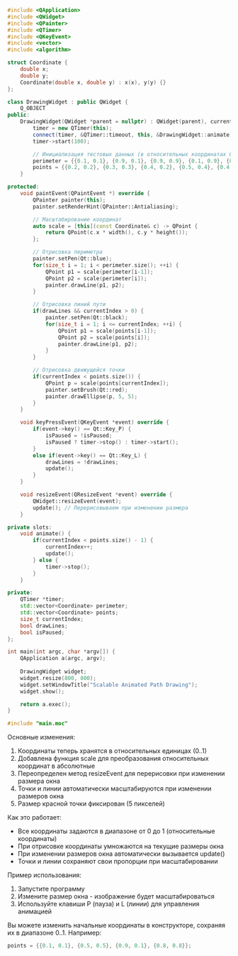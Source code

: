 ```cpp
#include <QApplication>
#include <QWidget>
#include <QPainter>
#include <QTimer>
#include <QKeyEvent>
#include <vector>
#include <algorithm>

struct Coordinate {
    double x;
    double y;
    Coordinate(double x, double y) : x(x), y(y) {}
};

class DrawingWidget : public QWidget {
    Q_OBJECT
public:
    DrawingWidget(QWidget *parent = nullptr) : QWidget(parent), currentIndex(0), drawLines(true), isPaused(false) {
        timer = new QTimer(this);
        connect(timer, &QTimer::timeout, this, &DrawingWidget::animate);
        timer->start(100);

        // Инициализация тестовых данных (в относительных координатах 0..1)
        perimeter = {{0.1, 0.1}, {0.9, 0.1}, {0.9, 0.9}, {0.1, 0.9}, {0.1, 0.1}};
        points = {{0.2, 0.2}, {0.3, 0.3}, {0.4, 0.2}, {0.5, 0.4}, {0.4, 0.5}};
    }

protected:
    void paintEvent(QPaintEvent *) override {
        QPainter painter(this);
        painter.setRenderHint(QPainter::Antialiasing);

        // Масштабирование координат
        auto scale = [this](const Coordinate& c) -> QPoint {
            return QPoint(c.x * width(), c.y * height());
        };

        // Отрисовка периметра
        painter.setPen(Qt::blue);
        for(size_t i = 1; i < perimeter.size(); ++i) {
            QPoint p1 = scale(perimeter[i-1]);
            QPoint p2 = scale(perimeter[i]);
            painter.drawLine(p1, p2);
        }

        // Отрисовка линий пути
        if(drawLines && currentIndex > 0) {
            painter.setPen(Qt::black);
            for(size_t i = 1; i <= currentIndex; ++i) {
                QPoint p1 = scale(points[i-1]);
                QPoint p2 = scale(points[i]);
                painter.drawLine(p1, p2);
            }
        }

        // Отрисовка движущейся точки
        if(currentIndex < points.size()) {
            QPoint p = scale(points[currentIndex]);
            painter.setBrush(Qt::red);
            painter.drawEllipse(p, 5, 5);
        }
    }

    void keyPressEvent(QKeyEvent *event) override {
        if(event->key() == Qt::Key_P) {
            isPaused = !isPaused;
            isPaused ? timer->stop() : timer->start();
        }
        else if(event->key() == Qt::Key_L) {
            drawLines = !drawLines;
            update();
        }
    }

    void resizeEvent(QResizeEvent *event) override {
        QWidget::resizeEvent(event);
        update(); // Перерисовываем при изменении размера
    }

private slots:
    void animate() {
        if(currentIndex < points.size() - 1) {
            currentIndex++;
            update();
        } else {
            timer->stop();
        }
    }

private:
    QTimer *timer;
    std::vector<Coordinate> perimeter;
    std::vector<Coordinate> points;
    size_t currentIndex;
    bool drawLines;
    bool isPaused;
};

int main(int argc, char *argv[]) {
    QApplication a(argc, argv);
    
    DrawingWidget widget;
    widget.resize(800, 800);
    widget.setWindowTitle("Scalable Animated Path Drawing");
    widget.show();

    return a.exec();
}

#include "main.moc"
```

Основные изменения:

1. Координаты теперь хранятся в относительных единицах (0..1)
2. Добавлена функция scale для преобразования относительных координат в абсолютные
3. Переопределен метод resizeEvent для перерисовки при изменении размера окна
4. Точки и линии автоматически масштабируются при изменении размеров окна
5. Размер красной точки фиксирован (5 пикселей)

Как это работает:
- Все координаты задаются в диапазоне от 0 до 1 (относительные координаты)
- При отрисовке координаты умножаются на текущие размеры окна
- При изменении размеров окна автоматически вызывается update()
- Точки и линии сохраняют свои пропорции при масштабировании

Пример использования:
1. Запустите программу
2. Измените размер окна - изображение будет масштабироваться
3. Используйте клавиши P (пауза) и L (линии) для управления анимацией

Вы можете изменить начальные координаты в конструкторе, сохраняя их в диапазоне 0..1. Например:
```cpp
points = {{0.1, 0.1}, {0.5, 0.5}, {0.9, 0.1}, {0.8, 0.8}};
```